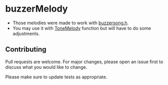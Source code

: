 # buzzerMelody

* Those melodies were made to work with [buzzersong.h](https://github.com/SrManinka/buzzer-song-maker). 
* You may use it with [ToneMelody](https://www.arduino.cc/en/Tutorial/toneMelody) function  but will have to do some adjustments.

## Contributing
Pull requests are welcome. For major changes, please open an issue first to discuss what you would like to change.

Please make sure to update tests as appropriate.